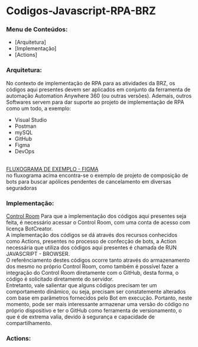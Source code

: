 # Codigos-Javascript-RPA-BRZ
<!DOCTYPE html>
<html>
<head></head>
<body>
  
### Menu de Conteúdos:

- [Arquitetura]
- [Implementação]
- [Actions]

### Arquitetura:

No contexto de implementação de RPA para as atividades da BRZ, os códigos aqui presentes devem ser aplicados
em conjunto da ferramenta de automação Automation Anywhere 360 (ou outras versões).
Ademais, outros Softwares servem para dar suporte ao projeto de implementação de RPA como um todo, a exemplo:
  - Visual Studio
  - Postman
  - mySQL
  - GitHub
  - Figma
  - DevOps
   
<br>
<a href="https://www.figma.com/file/uXAKTYetsBGAppoPznf8X4/Untitled?node-id=2%3A2" target="_blank">FLUXOGRAMA DE EXEMPLO - FIGMA</a>
<br>
no fluxograma acima encontra-se o exemplo de projeto de composição de bots para buscar apólices pendentes de cancelamento em diversas seguradoras
<br>
  
### Implementação:
  
<a href="https://brzinsurance.my.automationanywhere.digital/#/login?next=/dashboard/home" target="_blank">Control Room</a>
Para que a implementação dos códigos aqui presentes seja feita, é necessário acessar o Control Room, com uma conta de acesso com licença BotCreator.
<br>
  A implementação dos códigos se dá através dos recursos conhecidos como Actions, presentes no processo de confecção de bots, a Action necessária que utiliza dos códigos aqui presentes é chamada de RUN JAVASCRIPT - BROWSER.
<br> 
  O referênciamento destes códigos ocorre tanto através do armazenamento dos mesmo no próprio Control Room, como também é possível fazer a integração do Control Room diretamente com o GitHub, desta forma, o código é solicitado diretamente do servidor.
<br>
  Entretanto, vale salientar que alguns códigos precisam ter um comportamento dinâmico, ou seja, precisam ser constatemente alterados com base em parâmetros fornecidos pelo Bot em execução. Portanto, neste momento, pode ser mais interessante armazenar uma versão do código no próprio dispositivo e ter o GitHub como ferramenta de versionamento, o que é de extrema valia, devido à segurança e capacidade de compartilhamento. 
 ### Actions:
  
 
</body>
</html>
